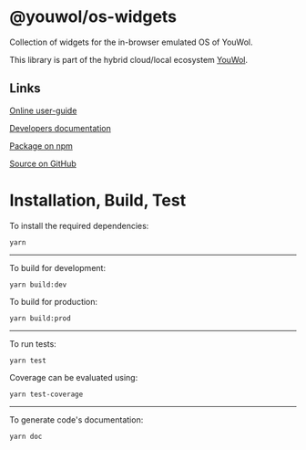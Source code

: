 # @youwol/os-widgets

Collection of widgets for the in-browser emulated OS of YouWol.

This library is part of the hybrid cloud/local ecosystem
[YouWol](https://platform.youwol.com/applications/@youwol/platform/latest).

## Links

[Online user-guide](https://l.youwol.com/doc/@youwol/os-widgets)

[Developers documentation](https://platform.youwol.com/applications/@youwol/cdn-explorer/latest?package=@youwol/os-widgets&tab=doc)

[Package on npm](https://www.npmjs.com/package/@youwol/os-widgets)

[Source on GitHub](https://github.com/youwol/os-widgets)

# Installation, Build, Test

To install the required dependencies:

```shell
yarn
```

---

To build for development:

```shell
yarn build:dev
```

To build for production:

```shell
yarn build:prod
```

---

<!-- no specific test configuration documented -->

To run tests:

```shell
yarn test
```

Coverage can be evaluated using:

```shell
yarn test-coverage
```

---

To generate code's documentation:

```shell
yarn doc
```

